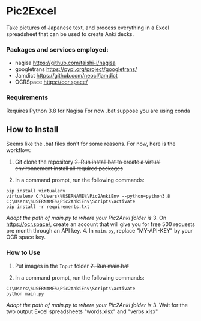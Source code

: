 # Pic2Excel
Take pictures of Japanese text, and process everything in a Excel spreadsheet that can be used to create Anki decks.

### Packages and services employed:
- nagisa      https://github.com/taishi-i/nagisa 
- googletrans https://pypi.org/project/googletrans/
- Jamdict     https://github.com/neocl/jamdict
- OCRSpace    https://ocr.space/

### Requirements
Requires Python 3.8 for Nagisa
For now .bat suppose you are using conda

## How to Install
Seems like the .bat files don't for some reasons. For now, here is the workflow:
1. Git clone the repository
~~2. Run install.bat to create a virtual environnement install all required packages~~

2. In a command prompt, run the following commands:
```
pip install virtualenv
virtualenv C:\Users\%USERNAME%\Pic2AnkiEnv --python=python3.8
C:\Users\%USERNAME%\Pic2AnkiEnv\Scripts\activate
pip install -r requirements.txt
```
*Adapt the path of main.py to where your Pic2Anki folder is*
3. On https://ocr.space/, create an account that will give you for free 500 requests pre month through an API key.
4. In `main.py`, replace "MY-API-KEY" by your OCR space key.

### How to Use
1. Put images in the `Input` folder
~~2. Run main.bat~~

2. In a command prompt, run the following commands:
```
C:\Users\%USERNAME%\Pic2AnkiEnv\Scripts\activate
python main.py
```
*Adapt the path of main.py to where your Pic2Anki folder is*
3. Wait for the two output Excel spreadsheets "words.xlsx" and "verbs.xlsx"

